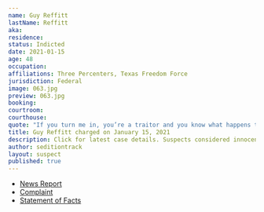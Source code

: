 ```yaml
---
name: Guy Reffitt
lastName: Reffitt
aka:
residence:
status: Indicted
date: 2021-01-15
age: 48
occupation:
affiliations: Three Percenters, Texas Freedom Force
jurisdiction: Federal
image: 063.jpg
preview: 063.jpg
booking:
courtroom:
courthouse:
quote: "If you turn me in, you’re a traitor and you know what happens to traitors ... traitors get shot"
title: Guy Reffitt charged on January 15, 2021
description: Click for latest case details. Suspects considered innocent until proven guilty.
author: seditiontrack
layout: suspect
published: true
---
```

- [News Report](https://nypost.com/2021/01/18/rioter-guy-reffitt-threatened-to-shoot-kids-if-they-talked-to-fbi/)
- [Complaint](https://www.justice.gov/opa/page/file/1356126/download)
- [Statement of Facts](https://www.justice.gov/opa/page/file/1356111/download)
